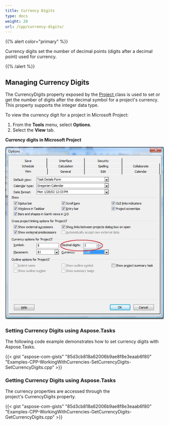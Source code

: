 ```yaml
---
title: Currency Digits
type: docs
weight: 20
url: /cpp/currency-digits/
---
```


{{% alert color="primary" %}} 

Currency digits set the number of decimal points (digits after a decimal point) used for currency.

{{% /alert %}} 
## **Managing Currency Digits**
The CurrencyDigits property exposed by the [Project ](https://apireference.aspose.com/tasks/cpp/class/aspose.tasks.project/)class is used to set or get the number of digits after the decimal symbol for a project's currency. This property supports the integer data type.

To view the currency digit for a project in Microsoft Project:

1. From the **Tools** menu, select **Options**.
2. Select the **View** tab.

**Currency digits in Microsoft Project** 

![edit currency digits in Microsoft Project](managing-currency-digits_1.png)
### **Setting Currency Digits using Aspose.Tasks**
The following code example demonstrates how to set currency digits with Aspose.Tasks.

{{< gist "aspose-com-gists" "85d3cb818a62006b9ae8f8e3eaab6f80" "Examples-CPP-WorkingWithCurrencies-SetCurrencyDigits-SetCurrencyDigits.cpp" >}}
### **Getting Currency Digits using Aspose.Tasks**
The currency properties are accessed through the project's CurrencyDigits property.

{{< gist "aspose-com-gists" "85d3cb818a62006b9ae8f8e3eaab6f80" "Examples-CPP-WorkingWithCurrencies-GetCurrencyDigits-GetCurrencyDigits.cpp" >}}
